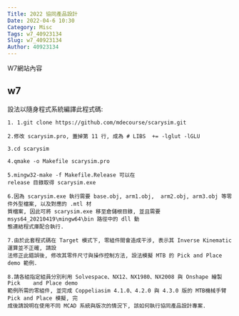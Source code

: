 ```yaml
---
Title: 2022 協同產品設計
Date: 2022-04-6 10:30
Category: Misc
Tags: w7_40923134
Slug: w7_40923134
Author: 40923134
---
```


W7網站內容

<!--PELICAN_END_SUMMARY -->

w7
----
設法以隨身程式系統編譯此程式碼:

    1. 1.git clone https://github.com/mdecourse/scarysim.git

    2.修改 scarysim.pro, 蓋掉第 11 行, 成為 # LIBS  += -lglut -lGLU

    3.cd scarysim

    4.qmake -o Makefile scarysim.pro

    5.mingw32-make -f Makefile.Release 可以在 
    release 目錄取得 scarysim.exe

    6.因為 scarysim.exe 執行需要 base.obj, arm1.obj,  arm2.obj, arm3.obj 等零件外型檔案, 以及對應的 .mtl 材    
    質檔案, 因此可將 scarysim.exe 移至倉儲根目錄, 並且需要msys64_20210419\mingw64\bin 路徑中的 dll 動
    態連結程式庫配合執行.

    7.由於此套程式碼在 Target 模式下, 零組件間會造成干涉, 表示其 Inverse Kinematic 運算並不正確, 請設
    法修正此錯誤後, 修改其零件尺寸與操作控制方法, 設法模擬 MTB 的 Pick and Place demo 範例.

    8.請各組指定組員分別利用 Solvespace、NX12、NX1980、NX2008 與 Onshape 繪製Pick    and Place demo 
    範例所需的零組件, 並完成 Coppeliasim 4.1.0、4.2.0 與 4.3.0 版的 MTB機械手臂 Pick and Place 模擬, 完
    成後請說明在使用不同 MCAD 系統與版次的情況下, 該如何執行協同產品設計專案.

